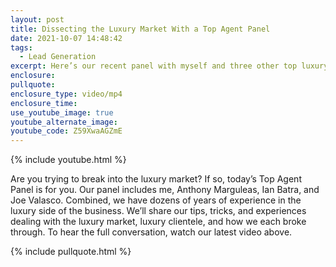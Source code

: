 ```yaml
---
layout: post
title: Dissecting the Luxury Market With a Top Agent Panel
date: 2021-10-07 14:48:42
tags:
  - Lead Generation
excerpt: Here’s our recent panel with myself and three other top luxury agents.
enclosure:
pullquote:
enclosure_type: video/mp4
enclosure_time:
use_youtube_image: true
youtube_alternate_image:
youtube_code: Z59XwaAGZmE
---
```

{% include youtube.html %}

Are you trying to break into the luxury market? If so, today’s Top Agent Panel is for you. Our panel includes me, Anthony Marguleas, Ian Batra, and Joe Valasco. Combined, we have dozens of years of experience in the luxury side of the business. We’ll share our tips, tricks, and experiences dealing with the luxury market, luxury clientele, and how we each broke through. To hear the full conversation, watch our latest video above.

{% include pullquote.html %}
